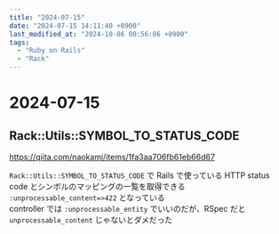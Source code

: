 ```yaml
---
title: "2024-07-15"
date: "2024-07-15 14:11:40 +0900"
last_modified_at: "2024-10-06 00:56:06 +0900"
tags:
  - "Ruby on Rails"
  - "Rack"
---
```

# 2024-07-15
## Rack::Utils::SYMBOL_TO_STATUS_CODE
https://qiita.com/naokami/items/1fa3aa706fb61eb66d67

`Rack::Utils::SYMBOL_TO_STATUS_CODE` で Rails で使っている HTTP status code とシンボルのマッピングの一覧を取得できる  
`:unprocessable_content=>422` となっている  
controller では `:unprocessable_entity` でいいのだが、RSpec だと `unprocessable_content` じゃないとダメだった  
